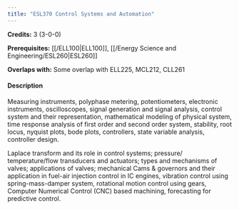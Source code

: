 ```yaml
---
title: "ESL370 Control Systems and Automation"
---
```

**Credits:** 3 (3-0-0)

**Prerequisites:** [[/ELL100|ELL100]], [[/Energy Science and Engineering/ESL260|ESL260]]

**Overlaps with:** Some overlap with ELL225, MCL212, CLL261

#### Description
Measuring  instruments,  polyphase  metering,  potentiometers, electronic instruments, oscilloscopes, signal generation and signal analysis, control system and their representation, mathematical modeling of physical system, time response analysis of first order and second order system, stability, root locus, nyquist plots, bode plots, controllers, state variable analysis, controller design.

Laplace transform and its role in control systems; pressure/ temperature/flow transducers and actuators; types and mechanisms of valves; applications of valves; mechanical Cams & governors and their application in fuel-air injection control in IC engines, vibration control using spring-mass-damper system, rotational motion control using gears, Computer Numerical Control (CNC) based machining, forecasting for predictive control.